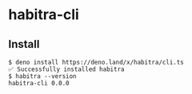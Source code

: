 # habitra-cli

## Install
```
$ deno install https://deno.land/x/habitra/cli.ts
✅ Successfully installed habitra
$ habitra --version
habitra-cli 0.0.0
```
